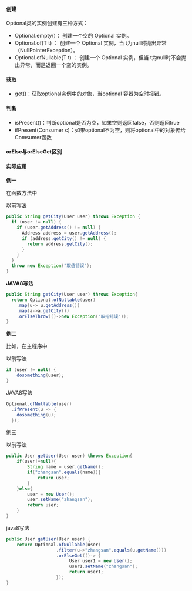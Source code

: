 #### 创建

Optional类的实例创建有三种方式：

-   Optional.empty()：		创建一个空的 Optional 实例。
-   Optional.of(T t) ：		创建一个 Optional 实例，当 t为null时抛出异常（NullPointerException）。
-   Optional.ofNullable(T t) ：	创建一个 Optional 实例，但当 t为null时不会抛出异常，而是返回一个空的实例。

#### 获取

-   get()：获取optional实例中的对象，当optional 容器为空时报错。

#### 判断

-   isPresent()：判断optional是否为空，如果空则返回false，否则返回true
-   ifPresent(Consumer c)：如果optional不为空，则将optional中的对象传给Comsumer函数



#### orElse与orElseGet区别

#### 实际应用

**例一**

在函数方法中

以前写法

```java
public String getCity(User user) throws Exception {
  if (user != null) {
    if (user.getAddress() != null) {
      Address address = user.getAddress();
      if (address.getCity() != null) {
        return address.getCity();
      }
    }
  }
  throw new Exception("取值错误");
}
```

**JAVA8写法**

```java
public String getCity(User user) throws Exception{
  return Optional.ofNullable(user)
    .map(u-> u.getAddress())
    .map(a->a.getCity())
    .orElseThrow(()->new Exception("取指错误"));
}
```

**例二**

比如，在主程序中

以前写法

```java
if (user != null) {
    dosomething(user);
}
```

JAVA8写法

```java
Optional.ofNullable(user)
  .ifPresent(u -> {
    dosomething(u);
  });
```



例三

以前写法

```java
public User getUser(User user) throws Exception{
    if(user!=null){
        String name = user.getName();
        if("zhangsan".equals(name)){
            return user;
        }
    }else{
        user = new User();
        user.setName("zhangsan");
        return user;
    }
}
```

java8写法

```java
public User getUser(User user) {
    return Optional.ofNullable(user)
                   .filter(u->"zhangsan".equals(u.getName()))
                   .orElseGet(()-> {
                        User user1 = new User();
                        user1.setName("zhangsan");
                        return user1;
                   });
}
```
